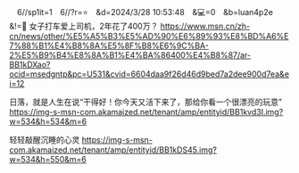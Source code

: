 
　6//sp1it=1　6//?r=⭐　&d=2024/3/28 10:53:48　&💻=0　&b=luan4p2e　&!=🌸
女子打车爱上司机，2年花了400万？
https://www.msn.cn/zh-cn/news/other/%E5%A5%B3%E5%AD%90%E6%89%93%E8%BD%A6%E7%88%B1%E4%B8%8A%E5%8F%B8%E6%9C%BA-2%E5%B9%B4%E8%8A%B1%E4%BA%86400%E4%B8%87/ar-BB1kDXao?ocid=msedgntp&pc=U531&cvid=6604daa9f26d46d9bed7a2dee900d7ea&ei=12

日落，就是人生在说“干得好！你今天又活下来了，那给你看一个很漂亮的玩意”
https://img-s-msn-com.akamaized.net/tenant/amp/entityid/BB1kvd3I.img?w=534&h=534&m=6

轻轻敲醒沉睡的心灵
https://img-s-msn-com.akamaized.net/tenant/amp/entityid/BB1kDS45.img?w=534&h=550&m=6
